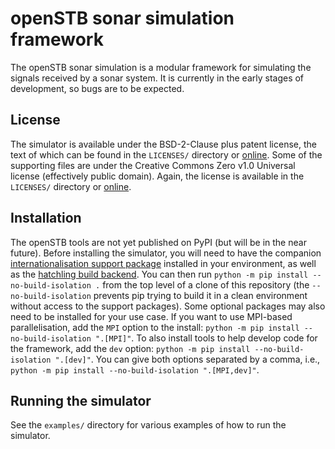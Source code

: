 <!--

SPDX-FileCopyrightText: openSTB contributors
SPDX-License-Identifier: BSD-2-Clause-Patent

-->

openSTB sonar simulation framework
==================================

The openSTB sonar simulation is a modular framework for simulating the signals received
by a sonar system. It is currently in the early stages of development, so bugs are to be
expected.


License
-------

The simulator is available under the BSD-2-Clause plus patent license, the text of which
can be found in the `LICENSES/` directory or
[online](https://spdx.org/licenses/BSD-2-Clause-Patent.html). Some of the supporting
files are under the Creative Commons Zero v1.0 Universal license (effectively public
domain). Again, the license is available in the `LICENSES/` directory or
[online](https://spdx.org/licenses/CC0-1.0.html).


Installation
------------

The openSTB tools are not yet published on PyPI (but will be in the near future). Before
installing the simulator, you will need to have the companion [internationalisation
support package](https://github.com/openSTB/i18n) installed in your environment, as well
as the [hatchling build backend](https://pypi.org/project/hatchling/). You can then run
`python -m pip install --no-build-isolation .` from the top level of a clone of this
repository (the `--no-build-isolation` prevents pip trying to build it in a clean
environment without access to the support packages). Some optional packages may also
need to be installed for your use case. If you want to use MPI-based parallelisation,
add the `MPI` option to the install: `python -m pip install --no-build-isolation
".[MPI]"`. To also install tools to help develop code for the framework, add the `dev`
option: `python -m pip install --no-build-isolation ".[dev]"`. You can give both options
separated by a comma, i.e., `python -m pip install --no-build-isolation ".[MPI,dev]"`.


Running the simulator
---------------------

See the `examples/` directory for various examples of how to run the simulator.
